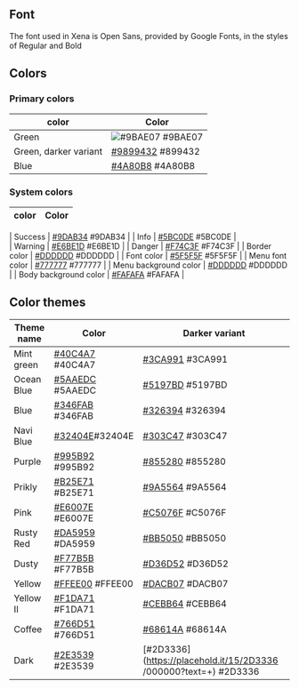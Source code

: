 
## Font

The font used in Xena is Open Sans, provided by Google Fonts, in the styles of Regular and Bold

## Colors

### Primary colors

| color          | Color |
| -------------  | ------------- |
| Green        | ![#9BAE07](https://placehold.it/15/9BAE07/000000?text=+)  #9BAE07  |
| Green, darker variant        | [#9899432](https://placehold.it/15/899432/000000?text=+) #899432  |
| Blue          | [#4A80B8](https://placehold.it/15/4A80B8/000000?text=+) #4A80B8  |

### System colors

| color          | Color |
| -------------  | ------------- |

| Success	 |  [#9DAB34](https://placehold.it/15/9DAB34/000000?text=+) #9DAB34 | 
| Info	 | [#5BC0DE](https://placehold.it/15/5BC0DE/000000?text=+) #5BC0DE |  
| Warning	 | [#E6BE1D](https://placehold.it/15/E6BE1D/000000?text=+) #E6BE1D | 
| Danger	 | [#F74C3F](https://placehold.it/15/F74C3F/000000?text=+) #F74C3F | 
| Border color	 | [#DDDDDD](https://placehold.it/15/DDDDDD/000000?text=+) #DDDDDD | 
| Font color	 | [#5F5F5F](https://placehold.it/15/5F5F5F/000000?text=+) #5F5F5F | 
| Menu font color	|  [#777777](https://placehold.it/15/4A80B8/000000?text=+) #777777 | 
| Menu background color	|  [#DDDDDD](https://placehold.it/15/DDDDDD/000000?text=+) #DDDDDD | 
| Body background color	 | [#FAFAFA](https://placehold.it/15/FAFAFA/000000?text=+) #FAFAFA | 

## Color themes

| Theme name          | Color | Darker variant |
| -------------  | ------------- | ------------- |
| Mint green	 | [#40C4A7](https://placehold.it/15/40C4A7/000000?text=+) #40C4A7	| [#3CA991](https://placehold.it/15/3CA991/000000?text=+) #3CA991 | 
| Ocean Blue	| [#5AAEDC](https://placehold.it/15/5AAEDC/000000?text=+) #5AAEDC	 | [#5197BD](https://placehold.it/15/5197BD/000000?text=+) #5197BD | 
| Blue	|  [#346FAB](https://placehold.it/15/346FAB/000000?text=+) #346FAB	| [#326394](https://placehold.it/15/326394/000000?text=+) #326394 | 
| Navi Blue	 | [#32404E](https://placehold.it/15/32404E/000000?text=+)#32404E | [#303C47](https://placehold.it/15/303C47/000000?text=+)	 #303C47 | 
| Purple	| [#995B92](https://placehold.it/15/995B92/000000?text=+) #995B92	| [#855280](https://placehold.it/15/855280/000000?text=+) #855280 | 
| Prikly	|[#B25E71](https://placehold.it/15/B25E71/000000?text=+)  #B25E71	| [#9A5564](https://placehold.it/15/9A5564/000000?text=+) #9A5564 |  
| Pink | 	[#E6007E](https://placehold.it/15/E6007E/000000?text=+) #E6007E	| [#C5076F](https://placehold.it/15/C5076F/000000?text=+) #C5076F |  
| Rusty Red	|[#DA5959](https://placehold.it/15/DA5959/000000?text=+)  #DA5959	| [#BB5050](https://placehold.it/15/BB5050/000000?text=+) #BB5050  | 
| Dusty	 |[#F77B5B](https://placehold.it/15/F77B5B/000000?text=+) #F77B5B	| [#D36D52](https://placehold.it/15/D36D52/000000?text=+) #D36D52 | 
| Yellow	 |[#FFEE00](https://placehold.it/15/FFEE00/000000?text=+) #FFEE00	| [#DACB07](https://placehold.it/15/DACB07/000000?text=+) #DACB07 |  
| Yellow II	 |[#F1DA71](https://placehold.it/15/F1DA71/000000?text=+) #F1DA71	| [#CEBB64](https://placehold.it/15/CEBB64/000000?text=+) #CEBB64 | 
| Coffee	| [#766D51](https://placehold.it/15/766D51/000000?text=+) #766D51	| [#68614A](https://placehold.it/15/68614A/000000?text=+) #68614A | 
| Dark	| [#2E3539](https://placehold.it/15/2E3539/000000?text=+) #2E3539	|[#2D3336](https://placehold.it/15/2D3336 /000000?text=+)  #2D3336 | 